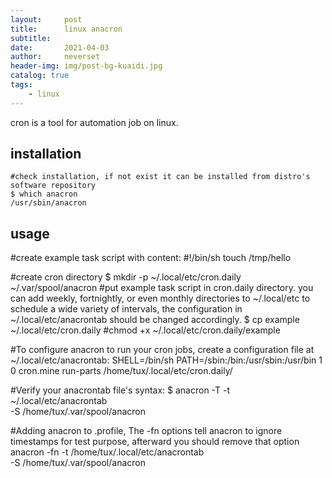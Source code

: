 ```yaml
---
layout:     post
title:      linux anacron
subtitle:   
date:       2021-04-03
author:     neverset
header-img: img/post-bg-kuaidi.jpg
catalog: true
tags:
    - linux
---
```


cron is a tool for automation job on linux.

## installation

    #check installation, if not exist it can be installed from distro's software repository
    $ which anacron
    /usr/sbin/anacron

## usage

#create example task script with content:
#!/bin/sh
touch /tmp/hello

#create cron directory
$ mkdir -p ~/.local/etc/cron.daily ~/.var/spool/anacron
#put example task script in cron.daily directory. you can add weekly, fortnightly, or even monthly directories to ~/.local/etc to schedule a wide variety of intervals, the configuration in ~/.local/etc/anacrontab should be changed accordingly. 
$ cp example ~/.local/etc/cron.daily
#chmod +x ~/.local/etc/cron.daily/example

#To configure anacron to run your cron jobs, create a configuration file at ~/.local/etc/anacrontab:
SHELL=/bin/sh
PATH=/sbin:/bin:/usr/sbin:/usr/bin
1  0  cron.mine    run-parts /home/tux/.local/etc/cron.daily/

#Verify your anacrontab file's syntax:
$ anacron -T -t ~/.local/etc/anacrontab \
-S /home/tux/.var/spool/anacron

#Adding anacron to .profile, The -fn options tell anacron to ignore timestamps for test purpose, afterward you should remove that option
anacron -fn -t /home/tux/.local/etc/anacrontab \
-S /home/tux/.var/spool/anacron





